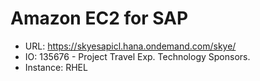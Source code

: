 # Amazon EC2 for SAP

- URL: https://skyesapicl.hana.ondemand.com/skye/
- IO: 135676 - Project Travel Exp. Technology Sponsors.
- Instance: RHEL